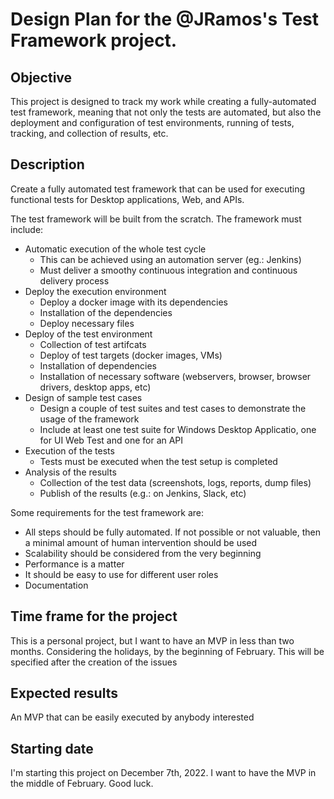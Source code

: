 # Design Plan for the @JRamos's Test Framework project.

## Objective

This project is designed to track my work while creating a fully-automated test framework, meaning that not only the tests are automated, but also the deployment and configuration of test environments, running of tests, tracking, and collection of results, etc.

## Description

Create a fully automated test framework that can be used for executing functional tests for Desktop applications, Web, and APIs.

The test framework will be built from the scratch. The framework must include:

* Automatic execution of the whole test cycle
  * This can be achieved using an automation server (eg.: Jenkins)
  * Must deliver a smoothy continuous integration and continuous delivery process 
* Deploy the execution environment
  * Deploy a docker image with its dependencies
  * Installation of the dependencies
  * Deploy necessary files
* Deploy of the test environment
  * Collection of test artifcats
  * Deploy of test targets (docker images, VMs)
  * Installation of dependencies
  * Installation of necessary software (webservers, browser, browser drivers, desktop apps, etc)
* Design of sample test cases
  * Design a couple of test suites and test cases to demonstrate the usage of the framework
  * Include at least one test suite for Windows Desktop Applicatio, one for UI Web Test and one for an API
* Execution of the tests
  * Tests must be executed when the test setup is completed
* Analysis of the results
  * Collection of the test data (screenshots, logs, reports, dump files)
  * Publish of the results (e.g.: on Jenkins, Slack, etc)

Some requirements for the test framework are:
* All steps should be fully automated. If not possible or not valuable, then a minimal amount of human intervention should be used
* Scalability should be considered from the very beginning
* Performance is a matter
* It should be easy to use for different user roles
* Documentation

## Time frame for the project
This is a personal project, but I want to have an MVP in less than two months. Considering the holidays, by the beginning of February. This will be specified after the creation of the issues 

## Expected results
An MVP that can be easily executed by anybody interested

## Starting date
I'm starting this project on December 7th, 2022. I want to have the MVP in the middle of February.
Good luck.
